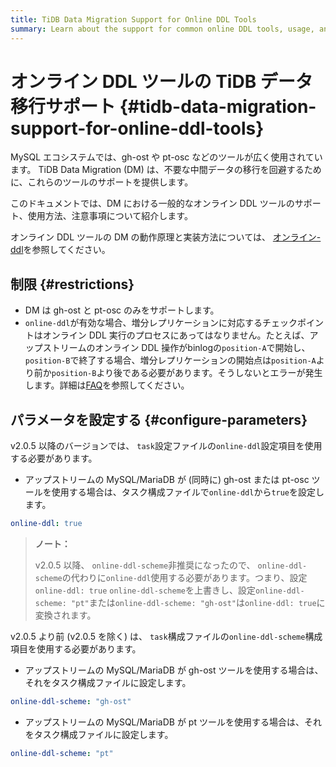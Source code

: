 ```yaml
---
title: TiDB Data Migration Support for Online DDL Tools
summary: Learn about the support for common online DDL tools, usage, and precautions in DM.
---
```


# オンライン DDL ツールの TiDB データ移行サポート {#tidb-data-migration-support-for-online-ddl-tools}

MySQL エコシステムでは、gh-ost や pt-osc などのツールが広く使用されています。 TiDB Data Migration (DM) は、不要な中間データの移行を回避するために、これらのツールのサポートを提供します。

このドキュメントでは、DM における一般的なオンライン DDL ツールのサポート、使用方法、注意事項について紹介します。

オンライン DDL ツールの DM の動作原理と実装方法については、 [<a href="/dm/feature-online-ddl.md">オンライン-ddl</a>](/dm/feature-online-ddl.md)を参照してください。

## 制限 {#restrictions}

-   DM は gh-ost と pt-osc のみをサポートします。
-   `online-ddl`が有効な場合、増分レプリケーションに対応するチェックポイントはオンライン DDL 実行のプロセスにあってはなりません。たとえば、アップストリームのオンライン DDL 操作がbinlogの`position-A`で開始し、 `position-B`で終了する場合、増分レプリケーションの開始点は`position-A`より前か`position-B`より後である必要があります。そうしないとエラーが発生します。詳細は[<a href="/dm/dm-faq.md#how-to-handle-the-error-returned-by-the-ddl-operation-related-to-the-gh-ost-table-after-online-ddl-scheme-gh-ost-is-set">FAQ</a>](/dm/dm-faq.md#how-to-handle-the-error-returned-by-the-ddl-operation-related-to-the-gh-ost-table-after-online-ddl-scheme-gh-ost-is-set)を参照してください。

## パラメータを設定する {#configure-parameters}

<SimpleTab>
<div label="v2.0.5 and later">

v2.0.5 以降のバージョンでは、 `task`設定ファイルの`online-ddl`設定項目を使用する必要があります。

-   アップストリームの MySQL/MariaDB が (同時に) gh-ost または pt-osc ツールを使用する場合は、タスク構成ファイルで`online-ddl`から`true`を設定します。

```yml
online-ddl: true
```

> **ノート：**
>
> v2.0.5 以降、 `online-ddl-scheme`非推奨になったので、 `online-ddl-scheme`の代わりに`online-ddl`使用する必要があります。つまり、設定`online-ddl: true` `online-ddl-scheme`を上書きし、設定`online-ddl-scheme: "pt"`または`online-ddl-scheme: "gh-ost"`は`online-ddl: true`に変換されます。

</div>

<div label="earlier than v2.0.5">

v2.0.5 より前 (v2.0.5 を除く) は、 `task`構成ファイルの`online-ddl-scheme`構成項目を使用する必要があります。

-   アップストリームの MySQL/MariaDB が gh-ost ツールを使用する場合は、それをタスク構成ファイルに設定します。

```yml
online-ddl-scheme: "gh-ost"
```

-   アップストリームの MySQL/MariaDB が pt ツールを使用する場合は、それをタスク構成ファイルに設定します。

```yml
online-ddl-scheme: "pt"
```

</div>
</SimpleTab>
